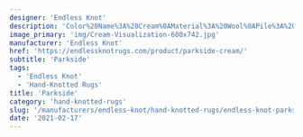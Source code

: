 ```yaml
---
designer: 'Endless Knot'
description: 'Color%20Name%3A%20Cream%0AMaterial%3A%20Wool%0APile%3A%20CutStyle%3A%20Modern'
image_primary: 'img/Cream-Visualization-600x742.jpg'
manufacturer: 'Endless Knot'
href: 'https://endlessknotrugs.com/product/parkside-cream/'
subtitle: 'Parkside'
tags:
  - 'Endless Knot'
  - 'Hand-Knotted Rugs'
title: 'Parkside'
category: 'hand-knotted-rugs'
slug: '/manufacturers/endless-knot/hand-knotted-rugs/endless-knot-parkside'
date: '2021-02-17'
---
```

